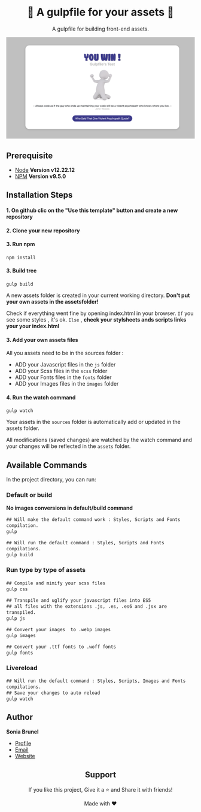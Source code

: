 
<h1 align="center">🌟 A gulpfile for your assets 🌟</h1>
<p align="center">A gulpfile for building front-end assets.</p>
<p align="center"><img src="screenshot.png" alt="A gulpfile for building front-end assets."/></p>

## Prerequisite

- [Node](https://nodejs.org/en "Node") **Version v12.22.12** 
- [NPM](https://www.npmjs.com/ "Node") **Version v9.5.0** 




## Installation Steps

#### 1. On github clic on the "Use this template" button and create a new repository 

#### 2. Clone your new repository
#### 3. Run npm

```
npm install
```

#### 3. Build tree 

```
gulp build
```

A new assets folder is created in your current working directory. 
**Don't put your own assets in the assetsfolder!**

Check if everything went fine by opening index.html in your browser. 
`If` you see some styles , it's ok. 
`Else` , **check your stylsheets ands scripts links your your index.html**

#### 3. Add your own assets files 

All you assets need to be in the sources folder :
- ADD your Javascript files in the `js` folder
- ADD your Scss files in the `scss` folder
- ADD your Fonts files in the `fonts` folder
- ADD your Images files in the `images` folder


#### 4. Run the watch command

```
gulp watch
``` 

Your assets in the `sources` folder is automatically add or updated in the assets folder.

All modifications (saved changes) are watched by the watch command and your changes will be reflected in the `assets` folder.

## Available Commands

In the project directory, you can run:

### Default or build
**No images conversions in default/build command**

```
## Will make the default command work : Styles, Scripts and Fonts compilation.
gulp 
```
```
## Will run the default command : Styles, Scripts and Fonts compilations.
gulp build
```



### Run type by type of assets 

```
## Compile and mimify your scss files
gulp css
```
```
## Transpile and uglify your javascript files into ES5
## all files with the extensions .js, .es, .es6 and .jsx are transpiled.
gulp js
```
```
## Convert your images  to .webp images
gulp images
```

```
## Convert your .ttf fonts to .woff fonts
gulp fonts
```

### Livereload 

```
## Will run the default command : Styles, Scripts, Images and Fonts compilations.
## Save your changes to auto reload
gulp watch
```
## Author

**Sonia Brunel**
- [Profile](https://github.com/Rohit19060 "Sonia Brunel")
- [Email](mailto:brunelsonia@gmail.com?subject=Hi%20from%20gulpfile-front-assets "Hi!")
- [Website](https://soniabrunel.com "Welcome")

<h2 align="center">Support</h2>

<p align="center">If you like this project, Give it a ⭐ and Share it with friends!</p>


<p align="center">Made with ❤️</p>